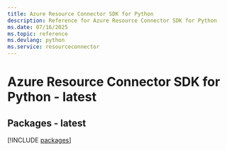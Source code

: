 ```yaml
---
title: Azure Resource Connector SDK for Python
description: Reference for Azure Resource Connector SDK for Python
ms.date: 07/16/2025
ms.topic: reference
ms.devlang: python
ms.service: resourceconnector
---
```

# Azure Resource Connector SDK for Python - latest
## Packages - latest
[!INCLUDE [packages](resource-connector-index.md)]